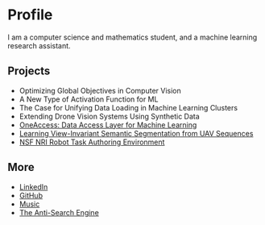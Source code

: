 # Profile
I am a computer science and mathematics student, and a machine learning research assistant. 

## Projects
* Optimizing Global Objectives in Computer Vision
* A New Type of Activation Function for ML
* The Case for Unifying Data Loading in Machine Learning Clusters
* Extending Drone Vision Systems Using Synthetic Data
* [OneAccess: Data Access Layer for Machine Learning](https://github.com/abhay-venkatesh/one_access/blob/master/one_access.pdf)
* [Learning View-Invariant Semantic Segmentation from UAV Sequences](https://github.com/abhay-venkatesh/invariant-net/blob/master/learning-view-invariant.pdf)
* [NSF NRI Robot Task Authoring Environment](./nsf-nri.md)

## More
* [LinkedIn](https://linkedin.com/in/abhayvenkatesh)
* [GitHub](https://github.com/abhay-venkatesh)
* [Music](https://www.last.fm/user/abhayvenkatesh)
* [The Anti-Search Engine](./anti-search-engine.md)
